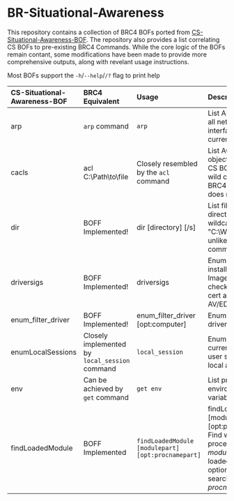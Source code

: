 # BR-Situational-Awareness

This repository contains a collection of BRC4 BOFs ported from [CS-Situational-Awareness-BOF](https://github.com/trustedsec/CS-Situational-Awareness-BOF). The repository also provides a list correlating CS BOFs to pre-existing BRC4 Commands. While the core logic of the BOFs remain contant, some modifications have been made to provide more comprehensive outputs, along with  revelant usage instructions.

Most BOFs support the `-h`/`--help`/`/?` flag to print help

| CS-Situational-Awareness-BOF | BRC4 Equivalent | Usage | Description |
|:-----------------------------| :-----------| :---------------|:-------|
| arp  | `arp` command | `arp` | List ARP entries for all network interfaces on the current host |
| cacls | acl C:\Path\to\file | Closely resembled by the `acl` command | List ACL for an object. While the CS BOF supports wild cards, the BRC4 command does not|
| dir                          |  BOFF Implemented! | dir [directory] [/s]               | List files in a directory. Supports wildcards (e.g. "C:\Windows\S*") unlike the BRC4 `ls` command |
| driversigs                   | BOFF Implemented!   | driversigs            | Enumerate installed services Imagepaths to check the signing cert against known AV/EDR vendors |
| enum_filter_driver           | BOFF Implemented!   | enum_filter_driver [opt:computer] | Enumerate filter drivers. |
| enumLocalSessions | Closely implemented by `local_session` command | `local_session` | Enumerate currently attached user sessions both local and over RDP |
| env | Can be achieved by `get` command | `get env` | List process environment variables |
| findLoadedModule | BOFF Implemented | `findLoadedModule [modulepart] [opt:procnamepart]` | findLoadedModule [modulepart] [opt:procnamepart]	Find what processes *modulepart* are loaded into, optionally searching just *procnamepart* | 
